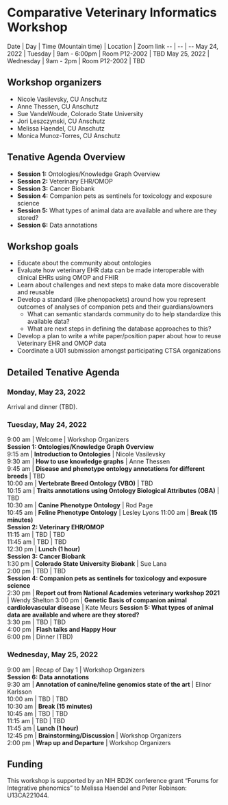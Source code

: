 # Comparative Veterinary Informatics Workshop

Date | Day | Time (Mountain time) | Location | Zoom link
-- | -- | -- 
May 24, 2022 | Tuesday | 9am - 6:00pm | Room P12-2002 | TBD
May 25, 2022 | Wednesday | 9am - 2pm | Room P12-2002 | TBD

## Workshop organizers
- Nicole Vasilevsky, CU Anschutz
- Anne Thessen, CU Anschutz
- Sue VandeWoude, Colorado State University
- Jori Leszczynski, CU Anschutz
- Melissa Haendel, CU Anschutz
- Monica Munoz-Torres, CU Anschutz

## Tenative Agenda Overview
- **Session 1:** Ontologies/Knowledge Graph Overview
- **Session 2:** Veterinary EHR/OMOP
- **Session 3:** Cancer Biobank
- **Session 4:** Companion pets as sentinels for toxicology and exposure science 
- **Session 5:** What types of animal data are available and where are they stored?
- **Session 6:** Data annotations   

## Workshop goals
- Educate about the community about ontologies
- Evaluate how veterinary EHR data can be made interoperable with clinical EHRs using OMOP and FHIR			
- Learn about challenges and next steps to make data more discoverable and reusable
- Develop a standard (like phenopackets) around how you represent outcomes of analyses of companion pets and their guardians/owners
  - What can semantic standards community do to help standardize this available data?
  - What are next steps in defining the database approaches to this?
- Develop a plan to write a white paper/position paper about how to reuse Veterinary EHR and OMOP data
- Coordinate a U01 submission amongst participating CTSA organizations
  
## Detailed Tenative Agenda

### Monday, May 23, 2022

Arrival and dinner (TBD).

### Tuesday, May 24, 2022

9:00 am | Welcome | Workshop Organizers  
**Session 1: Ontologies/Knowledge Graph Overview**  
9:15 am | **Introduction to Ontologies** | Nicole Vasilevsky   
9:30 am | **How to use knowledge graphs** | Anne Thessen  
9:45 am | **Disease and phenotype ontology annotations for different breeds**  | TBD  
10:00 am | **Vertebrate Breed Ontology (VBO)** | TBD  
10:15 am | **Traits annotations using Ontology Biological Attributes (OBA)** | TBD  
10:30 am | **Canine Phenotype Ontology** | Rod Page      
10:45 am | **Feline Phenotype Ontology** | Lesley Lyons 
11:00 am |  **Break (15 minutes)**  
**Session 2: Veterinary EHR/OMOP**  
11:15 am | TBD | TBD  
11:45 am | TBD | TBD  
12:30 pm | **Lunch (1 hour)**  
**Session 3: Cancer Biobank**    
1:30 pm | **Colorado State University Biobank** | Sue Lana    
2:00 pm | TBD | TBD  
**Session 4: Companion pets as sentinels for toxicology and exposure science**  
2:30 pm | **Report out from National Academies veterinary workshop 2021** | Wendy Shelton
3:00 pm | **Genetic Basis of companion animal cardiolovascular disease** | Kate Meurs
**Session 5: What types of animal data are available and where are they stored?**  
3:30 pm | TBD | TBD  
4:00 pm | **Flash talks and Happy Hour**  
6:00 pm | Dinner (TBD)  

### Wednesday, May 25, 2022
9:00 am | Recap of Day 1 | Workshop Organizers  
**Session 6: Data annotations**  
9:30 am | **Annotation of canine/feline genomics state of the art** | Elinor Karlsson     
10:00 am | TBD | TBD  
10:30 am | **Break (15 minutes)**  
10:45 am | TBD | TBD  
11:15 am | TBD | TBD  
11:45 am | **Lunch (1 hour)**  
12:45 pm | **Brainstorming/Discussion** | Workshop Organizers  
2:00 pm | **Wrap up and Departure** | Workshop Organizers  

## Funding
This workshop is supported by an NIH BD2K conference grant “Forums for Integrative phenomics” to Melissa Haendel and Peter Robinson: U13CA221044.
